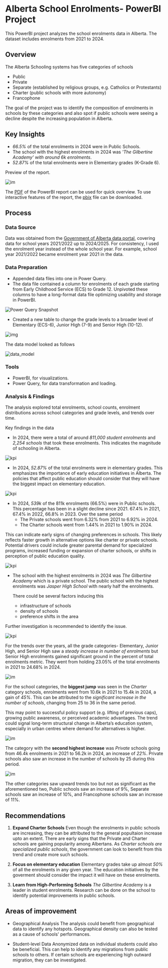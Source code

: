# Alberta School Enrolments- PowerBI Project

This PowerBI project analyzes the school enrolments data in Alberta. The dataset includes enrolments from 2021 to 2024.

## Overview

The Alberta Schooling systems has five categories of schools 
- Public
- Private
- Separate (established by religious groups, e.g. Catholics or Protestants)
- Charter (public schools with more autonomy)
- Francophone

The goal of the project was to identify the composition of enrolments in schools by these categories and also spot if public schools were seeing a decline despite the increasing population in Alberta.

## Key Insights

- *66.5%* of the total enrolments in 2024 were in Public Schools.
- The school with the highest enrolments in 2024 was *'The Gilbertine Academy' with around 6k enrolments*.
- *52.87%* of the total enrolments were in Elementary grades (K-Grade 6).

Preview of the report.

![im](https://private-user-images.githubusercontent.com/147944185/447742013-59b6ce96-e4bb-4c2d-878e-7f57f422bb9c.png?jwt=eyJhbGciOiJIUzI1NiIsInR5cCI6IkpXVCJ9.eyJpc3MiOiJnaXRodWIuY29tIiwiYXVkIjoicmF3LmdpdGh1YnVzZXJjb250ZW50LmNvbSIsImtleSI6ImtleTUiLCJleHAiOjE3NDgzMTY3NzQsIm5iZiI6MTc0ODMxNjQ3NCwicGF0aCI6Ii8xNDc5NDQxODUvNDQ3NzQyMDEzLTU5YjZjZTk2LWU0YmItNGMyZC04NzhlLTdmNTdmNDIyYmI5Yy5wbmc_WC1BbXotQWxnb3JpdGhtPUFXUzQtSE1BQy1TSEEyNTYmWC1BbXotQ3JlZGVudGlhbD1BS0lBVkNPRFlMU0E1M1BRSzRaQSUyRjIwMjUwNTI3JTJGdXMtZWFzdC0xJTJGczMlMkZhd3M0X3JlcXVlc3QmWC1BbXotRGF0ZT0yMDI1MDUyN1QwMzI3NTRaJlgtQW16LUV4cGlyZXM9MzAwJlgtQW16LVNpZ25hdHVyZT0wODFlNjQ2ODFmNzkzMmVkZTZlNDE5YTRkMTgxOTQzOGYyNzIzNDUyZjkxMmMxMjcwNjY0MzhkNTA2YWQ3NWQ1JlgtQW16LVNpZ25lZEhlYWRlcnM9aG9zdCJ9.2B5LeWWHP1Qt-qDpWYYM2U8tSKZixZb83GbA5i1_6xs)

The [PDF](./enrolment_dashboard.pdf) of the PowerBI report can be used for quick overview. To use interactive features of the report, the [pbix](./enrolment_dashboard.pbix) file can be downloaded. 

## Process

### Data Source 

Data was obtained from the [Government of Alberta data portal](https://open.alberta.ca/opendata/student-enrolment-by-school-authority-and-grade-level), covering data for school years 2021/2022 up to 2024/2025. For consistency, I used the enrolment year instead of the whole school year.
For example, school year 2021/2022 became enrolment year 2021 in the data.

### Data Preparation
- Appended data files into one in Power Query.
- The data file contained a column for enrolments of each grade starting from Early Childhood Service (ECS) to Grade 12. Unpivoted these columns to have a long-format data file optimizing usability and storage in PowerBI. 

![Power Query Snapshot](https://private-user-images.githubusercontent.com/147944185/447422468-8d5caa5d-adb8-4c56-9bbc-69055b7f46e2.png?jwt=eyJhbGciOiJIUzI1NiIsInR5cCI6IkpXVCJ9.eyJpc3MiOiJnaXRodWIuY29tIiwiYXVkIjoicmF3LmdpdGh1YnVzZXJjb250ZW50LmNvbSIsImtleSI6ImtleTUiLCJleHAiOjE3NDgyMzY4MDUsIm5iZiI6MTc0ODIzNjUwNSwicGF0aCI6Ii8xNDc5NDQxODUvNDQ3NDIyNDY4LThkNWNhYTVkLWFkYjgtNGM1Ni05YmJjLTY5MDU1YjdmNDZlMi5wbmc_WC1BbXotQWxnb3JpdGhtPUFXUzQtSE1BQy1TSEEyNTYmWC1BbXotQ3JlZGVudGlhbD1BS0lBVkNPRFlMU0E1M1BRSzRaQSUyRjIwMjUwNTI2JTJGdXMtZWFzdC0xJTJGczMlMkZhd3M0X3JlcXVlc3QmWC1BbXotRGF0ZT0yMDI1MDUyNlQwNTE1MDVaJlgtQW16LUV4cGlyZXM9MzAwJlgtQW16LVNpZ25hdHVyZT0wOGNiNTIxNWYzOWZhMGI2YTQ5ZTA4MWU1M2RlOTg2ZDYyNTQ5ODBiMWJkZWY0ZDhlMjk2YjhmNTkxYzFmYWE0JlgtQW16LVNpZ25lZEhlYWRlcnM9aG9zdCJ9.hmBQ9i4d7JHZ7R802tljYX1vzUHPkOHTTABxUrrKrR8)

- Created a new table to change the grade levels to a broader level of Elementary (ECS-6), Junior High (7-9) and Senior High (10-12).

![img](https://private-user-images.githubusercontent.com/147944185/447424664-2c0fb2db-3284-4b12-b663-f1bd087596bf.png?jwt=eyJhbGciOiJIUzI1NiIsInR5cCI6IkpXVCJ9.eyJpc3MiOiJnaXRodWIuY29tIiwiYXVkIjoicmF3LmdpdGh1YnVzZXJjb250ZW50LmNvbSIsImtleSI6ImtleTUiLCJleHAiOjE3NDgyMzczNTksIm5iZiI6MTc0ODIzNzA1OSwicGF0aCI6Ii8xNDc5NDQxODUvNDQ3NDI0NjY0LTJjMGZiMmRiLTMyODQtNGIxMi1iNjYzLWYxYmQwODc1OTZiZi5wbmc_WC1BbXotQWxnb3JpdGhtPUFXUzQtSE1BQy1TSEEyNTYmWC1BbXotQ3JlZGVudGlhbD1BS0lBVkNPRFlMU0E1M1BRSzRaQSUyRjIwMjUwNTI2JTJGdXMtZWFzdC0xJTJGczMlMkZhd3M0X3JlcXVlc3QmWC1BbXotRGF0ZT0yMDI1MDUyNlQwNTI0MTlaJlgtQW16LUV4cGlyZXM9MzAwJlgtQW16LVNpZ25hdHVyZT1mNThhZjk2MTk4MGYxM2ZkOTVlYTE4NDIzMjlmYzlhMDNkZDIxZGNhOWMzNjE0YjFiNzM1MTEzODBlODczY2E3JlgtQW16LVNpZ25lZEhlYWRlcnM9aG9zdCJ9.6fSeAnOcwIy2jz-JXUa8BhViGCoyu4akTBRvmheRjrw)


The data model looked as follows

![data_model](https://private-user-images.githubusercontent.com/147944185/447424639-2a72c627-5404-4060-b93e-77f0cb376c5a.png?jwt=eyJhbGciOiJIUzI1NiIsInR5cCI6IkpXVCJ9.eyJpc3MiOiJnaXRodWIuY29tIiwiYXVkIjoicmF3LmdpdGh1YnVzZXJjb250ZW50LmNvbSIsImtleSI6ImtleTUiLCJleHAiOjE3NDgyMzczNTksIm5iZiI6MTc0ODIzNzA1OSwicGF0aCI6Ii8xNDc5NDQxODUvNDQ3NDI0NjM5LTJhNzJjNjI3LTU0MDQtNDA2MC1iOTNlLTc3ZjBjYjM3NmM1YS5wbmc_WC1BbXotQWxnb3JpdGhtPUFXUzQtSE1BQy1TSEEyNTYmWC1BbXotQ3JlZGVudGlhbD1BS0lBVkNPRFlMU0E1M1BRSzRaQSUyRjIwMjUwNTI2JTJGdXMtZWFzdC0xJTJGczMlMkZhd3M0X3JlcXVlc3QmWC1BbXotRGF0ZT0yMDI1MDUyNlQwNTI0MTlaJlgtQW16LUV4cGlyZXM9MzAwJlgtQW16LVNpZ25hdHVyZT01ZDE4YWM0OGJiMzhlYTc3NDRjMGM5NzQ5ODJiYmViNWYzYTRmNjg0ZDJkNDk3MjNiMzkwMDViZjgxZjJkYTRjJlgtQW16LVNpZ25lZEhlYWRlcnM9aG9zdCJ9.Cq5xGBvElc94qW_XHCizj3bZCDX9kpgUtETq41vRsLI)

### Tools

- PowerBI, for visualizations.
- Power Query, for data transformation and loading.

### Analysis & Findings

The analysis explored total enrolments, school counts, enrolment distributions across school categories and grade levels, and trends over time.

Key findings in the data

- In 2024, there were a total of around *811,000 student enrolments* and *2,254 schools* that took these enrolments. This indicates the magnitude of schooling in Alberta. 

![kpi](https://private-user-images.githubusercontent.com/147944185/447430212-c01b1a62-8c50-47ef-a051-68f56b40a769.png?jwt=eyJhbGciOiJIUzI1NiIsInR5cCI6IkpXVCJ9.eyJpc3MiOiJnaXRodWIuY29tIiwiYXVkIjoicmF3LmdpdGh1YnVzZXJjb250ZW50LmNvbSIsImtleSI6ImtleTUiLCJleHAiOjE3NDgyMzg3MzIsIm5iZiI6MTc0ODIzODQzMiwicGF0aCI6Ii8xNDc5NDQxODUvNDQ3NDMwMjEyLWMwMWIxYTYyLThjNTAtNDdlZi1hMDUxLTY4ZjU2YjQwYTc2OS5wbmc_WC1BbXotQWxnb3JpdGhtPUFXUzQtSE1BQy1TSEEyNTYmWC1BbXotQ3JlZGVudGlhbD1BS0lBVkNPRFlMU0E1M1BRSzRaQSUyRjIwMjUwNTI2JTJGdXMtZWFzdC0xJTJGczMlMkZhd3M0X3JlcXVlc3QmWC1BbXotRGF0ZT0yMDI1MDUyNlQwNTQ3MTJaJlgtQW16LUV4cGlyZXM9MzAwJlgtQW16LVNpZ25hdHVyZT0zYmRmZDczYzViMTA0M2MyNDcxMTc5OWJhODNhM2RiYzY2YzNhNjZjNTJhOGI5ZjkxZWFhMWRlODFhYTA0NjQ1JlgtQW16LVNpZ25lZEhlYWRlcnM9aG9zdCJ9.29D1T_bNG3NlfSfK1lwdNJX0DMIf-ySvG-Tr1xvn7ho)

- In 2024, *52.87%* of the total enrolments were in elementary grades. This emphasizes the importance of early education initiatives in Alberta. The policies that affect public education should consider that they will have the biggest impact on elementary education.
  
![kpi](https://private-user-images.githubusercontent.com/147944185/447716718-412ab4f4-7a35-490f-aecc-b1fe0ac9f578.png?jwt=eyJhbGciOiJIUzI1NiIsInR5cCI6IkpXVCJ9.eyJpc3MiOiJnaXRodWIuY29tIiwiYXVkIjoicmF3LmdpdGh1YnVzZXJjb250ZW50LmNvbSIsImtleSI6ImtleTUiLCJleHAiOjE3NDgzMDg4NjYsIm5iZiI6MTc0ODMwODU2NiwicGF0aCI6Ii8xNDc5NDQxODUvNDQ3NzE2NzE4LTQxMmFiNGY0LTdhMzUtNDkwZi1hZWNjLWIxZmUwYWM5ZjU3OC5wbmc_WC1BbXotQWxnb3JpdGhtPUFXUzQtSE1BQy1TSEEyNTYmWC1BbXotQ3JlZGVudGlhbD1BS0lBVkNPRFlMU0E1M1BRSzRaQSUyRjIwMjUwNTI3JTJGdXMtZWFzdC0xJTJGczMlMkZhd3M0X3JlcXVlc3QmWC1BbXotRGF0ZT0yMDI1MDUyN1QwMTE2MDZaJlgtQW16LUV4cGlyZXM9MzAwJlgtQW16LVNpZ25hdHVyZT0xNWU4NTZlOTFmODIxNjI5ZTRlYzNiNzkyY2MxMDkyMmNmMmQ3N2NkMmM4MmFlMzEzZjNiYmJkOTVhYTYyOWM4JlgtQW16LVNpZ25lZEhlYWRlcnM9aG9zdCJ9.-fLdzgQVOrEKSA0AJ9jS4mbt8hMcWPFLQohC8LGoc3k)

- In 2024, *539k* of the 811k enrolments (66.5%) were in Public schools. This percentage has been in a slight decline since 2021. 67.4% in 2021, 67.4% in 2022, 66.8% in 2023. Over the same period
  - The Private schools went from 6.32% from 2021 to 6.92% in 2024.
  - The Charter schools went from 1.44% in 2021 to 1.90% in 2024.

This can indicate early signs of changing preferences in schools. This likely reflects faster growth in alternative options like charter or private schools. Potential drivers could include greater parental demand for specialized programs, increased funding or expansion of charter schools, or shifts in perception of public education quality.

![kpi](https://private-user-images.githubusercontent.com/147944185/447430210-23fffcdc-c289-4417-b745-e3d536ec4372.png?jwt=eyJhbGciOiJIUzI1NiIsInR5cCI6IkpXVCJ9.eyJpc3MiOiJnaXRodWIuY29tIiwiYXVkIjoicmF3LmdpdGh1YnVzZXJjb250ZW50LmNvbSIsImtleSI6ImtleTUiLCJleHAiOjE3NDgyOTA0NjUsIm5iZiI6MTc0ODI5MDE2NSwicGF0aCI6Ii8xNDc5NDQxODUvNDQ3NDMwMjEwLTIzZmZmY2RjLWMyODktNDQxNy1iNzQ1LWUzZDUzNmVjNDM3Mi5wbmc_WC1BbXotQWxnb3JpdGhtPUFXUzQtSE1BQy1TSEEyNTYmWC1BbXotQ3JlZGVudGlhbD1BS0lBVkNPRFlMU0E1M1BRSzRaQSUyRjIwMjUwNTI2JTJGdXMtZWFzdC0xJTJGczMlMkZhd3M0X3JlcXVlc3QmWC1BbXotRGF0ZT0yMDI1MDUyNlQyMDA5MjVaJlgtQW16LUV4cGlyZXM9MzAwJlgtQW16LVNpZ25hdHVyZT1hOWQ0MmY3YmRhZTA2ZTkxOGFlNTk3OGQ5MjMyNGMxNDhkM2VmMzRhNjEyMjk0NWNmYzQwYmVjZGZiNmFjYjE0JlgtQW16LVNpZ25lZEhlYWRlcnM9aG9zdCJ9.dGLT4d6Hdo2p4kmFXyOZx64QSBcEI_lXyZmyfs6aVTk)



- The school with the highest enrolments in 2024 was *The Gilbertine Academy* which is a private school. The public school with the highest enrolments was *Jasper High School* with nearly half the enrolments.

  There could be several factors inducing this
  - infrastructure of schools
  - density of schools
  - preference shifts in the area

Further investigation is recommended to identify the issue.  

![kpi](https://private-user-images.githubusercontent.com/147944185/447430211-6a0a5446-ffaa-475b-8832-de1b4ebba6e6.png?jwt=eyJhbGciOiJIUzI1NiIsInR5cCI6IkpXVCJ9.eyJpc3MiOiJnaXRodWIuY29tIiwiYXVkIjoicmF3LmdpdGh1YnVzZXJjb250ZW50LmNvbSIsImtleSI6ImtleTUiLCJleHAiOjE3NDgyOTA0NjUsIm5iZiI6MTc0ODI5MDE2NSwicGF0aCI6Ii8xNDc5NDQxODUvNDQ3NDMwMjExLTZhMGE1NDQ2LWZmYWEtNDc1Yi04ODMyLWRlMWI0ZWJiYTZlNi5wbmc_WC1BbXotQWxnb3JpdGhtPUFXUzQtSE1BQy1TSEEyNTYmWC1BbXotQ3JlZGVudGlhbD1BS0lBVkNPRFlMU0E1M1BRSzRaQSUyRjIwMjUwNTI2JTJGdXMtZWFzdC0xJTJGczMlMkZhd3M0X3JlcXVlc3QmWC1BbXotRGF0ZT0yMDI1MDUyNlQyMDA5MjVaJlgtQW16LUV4cGlyZXM9MzAwJlgtQW16LVNpZ25hdHVyZT00YmM2YjNmM2UzNTQwYmNkYTcxZjQzZTE0MzRhNzQ4YzE1YjhmZmUwODBlYjg2YjU5NTA0MDE0MjhjMjYxZGNiJlgtQW16LVNpZ25lZEhlYWRlcnM9aG9zdCJ9.Y1Di_mYhp9OZ9jccR6hhSJwXEpVLPSC2hULf6m5kJ7s)

For the trends over the years, all the grade categories- Elementary, Junior High, and Senior High saw a *steady increase in number of enrolments* but Senior High enrolments gained significant ground in the percent of total enrolments metric. They went from holding 23.05% of the total enrolments in 2021 to 24.68% in 2024.

![im](https://private-user-images.githubusercontent.com/147944185/447736337-b4fc5860-81a4-49db-9de6-e5225bd075c7.png?jwt=eyJhbGciOiJIUzI1NiIsInR5cCI6IkpXVCJ9.eyJpc3MiOiJnaXRodWIuY29tIiwiYXVkIjoicmF3LmdpdGh1YnVzZXJjb250ZW50LmNvbSIsImtleSI6ImtleTUiLCJleHAiOjE3NDgzMTUwNzQsIm5iZiI6MTc0ODMxNDc3NCwicGF0aCI6Ii8xNDc5NDQxODUvNDQ3NzM2MzM3LWI0ZmM1ODYwLTgxYTQtNDlkYi05ZGU2LWU1MjI1YmQwNzVjNy5wbmc_WC1BbXotQWxnb3JpdGhtPUFXUzQtSE1BQy1TSEEyNTYmWC1BbXotQ3JlZGVudGlhbD1BS0lBVkNPRFlMU0E1M1BRSzRaQSUyRjIwMjUwNTI3JTJGdXMtZWFzdC0xJTJGczMlMkZhd3M0X3JlcXVlc3QmWC1BbXotRGF0ZT0yMDI1MDUyN1QwMjU5MzRaJlgtQW16LUV4cGlyZXM9MzAwJlgtQW16LVNpZ25hdHVyZT01MDU2NzM2YzExNGVhZDViOGY2MmY3Njg5ZjBiMTg1MGQ3NmRkYWRhOTc5MTIyMDgyMDZhMzI2ODM4ZjM2NjQzJlgtQW16LVNpZ25lZEhlYWRlcnM9aG9zdCJ9.t_nQSfMzKMw9_ClMPmnJpF0OcyDVODuEIRTQxXDizeI)

For the school categories, the **biggest jump** was seen in the *Charter* category schools, enrolments went from 10.6k in 2021 to 15.4k in 2024, a gain of *45%*. This can be attributed to the *significant increase in the number of schools*, changing from 25 to 36 in the same period.

This may point to successful policy support (e.g. lifting of previous caps), growing public awareness, or perceived academic advantages. The trend could signal long-term structural change in Alberta’s education system, especially in urban centres where demand for alternatives is higher.

![im](https://private-user-images.githubusercontent.com/147944185/447737488-2a6cd589-3fa5-4bea-b96c-ff96cb90485d.png?jwt=eyJhbGciOiJIUzI1NiIsInR5cCI6IkpXVCJ9.eyJpc3MiOiJnaXRodWIuY29tIiwiYXVkIjoicmF3LmdpdGh1YnVzZXJjb250ZW50LmNvbSIsImtleSI6ImtleTUiLCJleHAiOjE3NDgzMTU0MDksIm5iZiI6MTc0ODMxNTEwOSwicGF0aCI6Ii8xNDc5NDQxODUvNDQ3NzM3NDg4LTJhNmNkNTg5LTNmYTUtNGJlYS1iOTZjLWZmOTZjYjkwNDg1ZC5wbmc_WC1BbXotQWxnb3JpdGhtPUFXUzQtSE1BQy1TSEEyNTYmWC1BbXotQ3JlZGVudGlhbD1BS0lBVkNPRFlMU0E1M1BRSzRaQSUyRjIwMjUwNTI3JTJGdXMtZWFzdC0xJTJGczMlMkZhd3M0X3JlcXVlc3QmWC1BbXotRGF0ZT0yMDI1MDUyN1QwMzA1MDlaJlgtQW16LUV4cGlyZXM9MzAwJlgtQW16LVNpZ25hdHVyZT0wOTk1YmQxZDY4YjcxYWFlMWNlNTY0MTI5NzdkOTQxNzhhYjU1MzQ5NzE5MTVkYTdiYzI3ODYyMzU0OGM3NTJhJlgtQW16LVNpZ25lZEhlYWRlcnM9aG9zdCJ9.8pgQu2vwZ37Cx4D2FplRpmBMEoAAhosPWCnay_dbfnQ)

The category with the **second highest increase** was *Private* schools going from 46.4k enrolments in 2021 to 56.2k in 2024, an increase of *22%*. Private schools also saw an increase in the number of schools by 25 during this period.

![im](https://private-user-images.githubusercontent.com/147944185/447738313-2b2129c3-3f02-4ffc-976f-898edeca3f5b.png?jwt=eyJhbGciOiJIUzI1NiIsInR5cCI6IkpXVCJ9.eyJpc3MiOiJnaXRodWIuY29tIiwiYXVkIjoicmF3LmdpdGh1YnVzZXJjb250ZW50LmNvbSIsImtleSI6ImtleTUiLCJleHAiOjE3NDgzMTU2NjAsIm5iZiI6MTc0ODMxNTM2MCwicGF0aCI6Ii8xNDc5NDQxODUvNDQ3NzM4MzEzLTJiMjEyOWMzLTNmMDItNGZmYy05NzZmLTg5OGVkZWNhM2Y1Yi5wbmc_WC1BbXotQWxnb3JpdGhtPUFXUzQtSE1BQy1TSEEyNTYmWC1BbXotQ3JlZGVudGlhbD1BS0lBVkNPRFlMU0E1M1BRSzRaQSUyRjIwMjUwNTI3JTJGdXMtZWFzdC0xJTJGczMlMkZhd3M0X3JlcXVlc3QmWC1BbXotRGF0ZT0yMDI1MDUyN1QwMzA5MjBaJlgtQW16LUV4cGlyZXM9MzAwJlgtQW16LVNpZ25hdHVyZT01YWVjMjVlYmRlNmJhMWUxMWRhZjlhZmM2MGNlNDk1NjNhMzI5ZWRjYWU4YTA1NjUwZTExY2JjNDc4ZDgzMjgxJlgtQW16LVNpZ25lZEhlYWRlcnM9aG9zdCJ9.4NMXVoFBfAZNPTNfqAH72TiWqhx7EYbrkYkLXPkgkzY)

The other categories saw upward trends too but not as significant as the aforementioned two, Public schools saw an increase of 9%, Separate schools saw an increase of 10%, and Francophone schools saw an increase of 11%.

## Recommendations

1. **Expand Charter Schools**
Even though the enrolments in public schools are increasing, they can be attributed to the general popultaion increase upto an extent. There are early signs that the Private and Charter schools are gaining popularity among Albertans. As *Charter schools are specialized public schools*, the government can look to benefit from this trend and create more such schools.

2. **Focus on elementary education**
Elementary grades take up almost *50%* of all the enrolments in any given year. The education initiatives by the goverment should consider the impact it will have on these enrolments.

3. **Learn from High-Performing Schools**
*The Gilbertine Academy* is a leader in student enrolments. Research can be done on the school to identify potential improvements in public schools.

## Areas of improvement

- Geographical Analysis
The analysis could benefit from geographical data to identify any hotspots. Geographical density can also be tested as a cause of schools' performances.

- Student-level Data
Anonymized data on individual students could also be beneficial. This can help to identify any migrations from public schools to others. If certain schools are experiencing high outward migration, they can be investigated.

 






